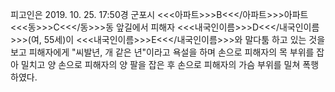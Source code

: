 피고인은 2019. 10. 25. 17:50경 군포시 <<<아파트>>>B<<</아파트>>>아파트 <<<동>>>C<<</동>>>동 앞길에서 피해자 <<<내국인이름>>>D<<</내국인이름>>>(여, 55세)이 <<<내국인이름>>>E<<</내국인이름>>>와 말다툼 하고 있는 것을 보고 피해자에게 "씨발년, 개 같은 년"이라고 욕설을 하며 손으로 피해자의 목 부위를 잡아 밀치고 양 손으로 피해자의 양 팔을 잡은 후 손으로 피해자의 가슴 부위를 밀쳐 폭행하였다.